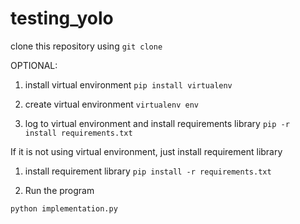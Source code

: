# testing_yolo

clone this repository using `git clone`

OPTIONAL:

1. install virtual environment
`pip install virtualenv`

2. create virtual environment
`virtualenv env`

3. log to virtual environment and install requirements library
   `pip -r install requirements.txt`


If it is not using virtual environment, just install requirement library

1. install requirement library
`pip install -r requirements.txt`

2. Run the program

`python implementation.py`

